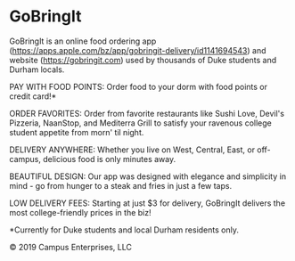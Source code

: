 # GoBringIt

GoBringIt is an online food ordering app (https://apps.apple.com/bz/app/gobringit-delivery/id1141694543) and website (https://gobringit.com) used by thousands of Duke students and Durham locals. 

PAY WITH FOOD POINTS: Order food to your dorm with food points or credit card!*

ORDER FAVORITES: Order from favorite restaurants like Sushi Love, Devil's Pizzeria, NaanStop, and Mediterra Grill to satisfy your ravenous college student appetite from morn' til night.

DELIVERY ANYWHERE: Whether you live on West, Central, East, or off-campus, delicious food is only minutes away.

BEAUTIFUL DESIGN: Our app was designed with elegance and simplicity in mind - go from hunger to a steak and fries in just a few taps.

LOW DELIVERY FEES: Starting at just $3 for delivery, GoBringIt delivers the most college-friendly prices in the biz!

*Currently for Duke students and local Durham residents only.

© 2019 Campus Enterprises, LLC
